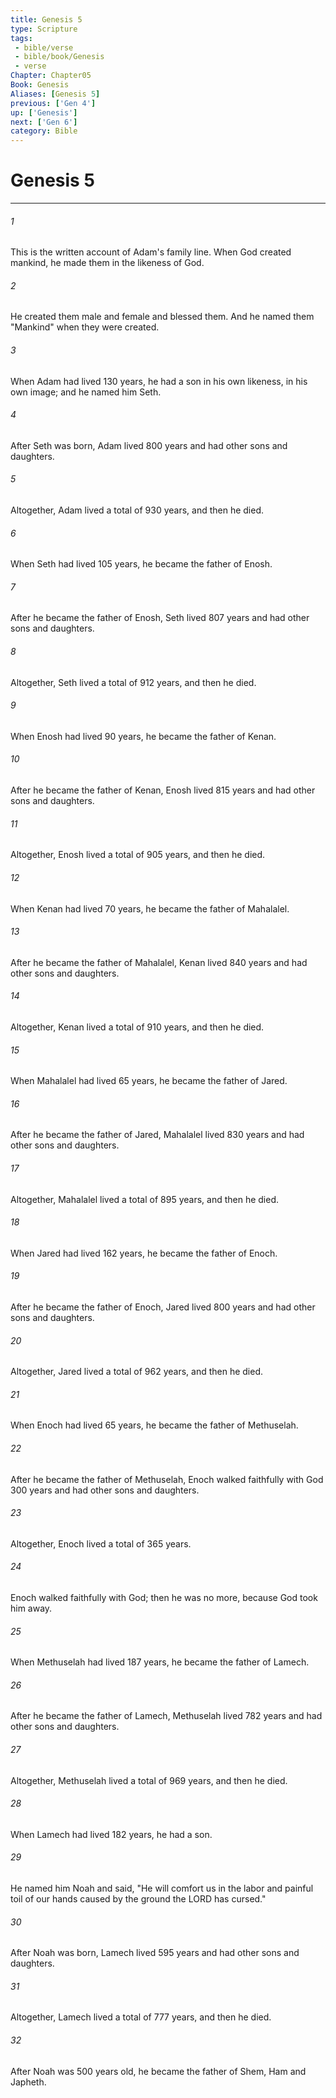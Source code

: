 ```yaml
---
title: Genesis 5
type: Scripture
tags:
 - bible/verse
 - bible/book/Genesis
 - verse
Chapter: Chapter05
Book: Genesis
Aliases: [Genesis 5]
previous: ['Gen 4']
up: ['Genesis']
next: ['Gen 6']
category: Bible
---
```

# Genesis 5

***


###### 1 
This is the written account of Adam's family line. When God created mankind, he made them in the likeness of God. 

###### 2 
He created them male and female and blessed them. And he named them "Mankind" when they were created. 

###### 3 
When Adam had lived 130 years, he had a son in his own likeness, in his own image; and he named him Seth. 

###### 4 
After Seth was born, Adam lived 800 years and had other sons and daughters. 

###### 5 
Altogether, Adam lived a total of 930 years, and then he died. 

###### 6 
When Seth had lived 105 years, he became the father of Enosh. 

###### 7 
After he became the father of Enosh, Seth lived 807 years and had other sons and daughters. 

###### 8 
Altogether, Seth lived a total of 912 years, and then he died. 

###### 9 
When Enosh had lived 90 years, he became the father of Kenan. 

###### 10 
After he became the father of Kenan, Enosh lived 815 years and had other sons and daughters. 

###### 11 
Altogether, Enosh lived a total of 905 years, and then he died. 

###### 12 
When Kenan had lived 70 years, he became the father of Mahalalel. 

###### 13 
After he became the father of Mahalalel, Kenan lived 840 years and had other sons and daughters. 

###### 14 
Altogether, Kenan lived a total of 910 years, and then he died. 

###### 15 
When Mahalalel had lived 65 years, he became the father of Jared. 

###### 16 
After he became the father of Jared, Mahalalel lived 830 years and had other sons and daughters. 

###### 17 
Altogether, Mahalalel lived a total of 895 years, and then he died. 

###### 18 
When Jared had lived 162 years, he became the father of Enoch. 

###### 19 
After he became the father of Enoch, Jared lived 800 years and had other sons and daughters. 

###### 20 
Altogether, Jared lived a total of 962 years, and then he died. 

###### 21 
When Enoch had lived 65 years, he became the father of Methuselah. 

###### 22 
After he became the father of Methuselah, Enoch walked faithfully with God 300 years and had other sons and daughters. 

###### 23 
Altogether, Enoch lived a total of 365 years. 

###### 24 
Enoch walked faithfully with God; then he was no more, because God took him away. 

###### 25 
When Methuselah had lived 187 years, he became the father of Lamech. 

###### 26 
After he became the father of Lamech, Methuselah lived 782 years and had other sons and daughters. 

###### 27 
Altogether, Methuselah lived a total of 969 years, and then he died. 

###### 28 
When Lamech had lived 182 years, he had a son. 

###### 29 
He named him Noah and said, "He will comfort us in the labor and painful toil of our hands caused by the ground the LORD has cursed." 

###### 30 
After Noah was born, Lamech lived 595 years and had other sons and daughters. 

###### 31 
Altogether, Lamech lived a total of 777 years, and then he died. 

###### 32 
After Noah was 500 years old, he became the father of Shem, Ham and Japheth. 
